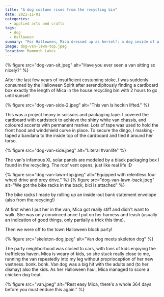 ```yaml
---
title: "A dog costume rises from the recycling bin"
date: 2021-11-01
categories:
  - applied arts and crafts
tags:
  - dog
  - Halloween
summary: "For Halloween, Mica dressed up as herself: a dog inside of a van."
image: dog-van-lawn-top.jpeg
location: Mammoth Lakes
---
```


{% figure src="dog-van-sit.jpeg" alt="Have you ever seen a van sitting so nicely?" %}

After the last few years of insufficient costuming stoke, I was suddenly consumed by the Halloween Spirit after serendipitously finding a cardboard box exactly the length of Mica in the house recycling bin with 2 hours to go until sunset!

{% figure src="dog-van-side-2.jpeg" alt="This van is heckin lifted." %}

This was a project heavy in scissors and packaging tape. I covered the cardboard with cardstock to achieve the shiny white van chassis, and coloured accents with permanent marker. Lots of tape was used to hold the front hood and windshield curve in place. To secure the dingo, I masking-taped a bandana to the inside top of the cardboard and tied it around her torso.

{% figure src="dog-van-side.jpeg" alt="Literal #vanlife" %}

The van's infamous XL solar panels are modeled by a black packaging box I found in the recycling. The roof vent opens, just like real life :D

{% figure src="dog-van-lawn-top.jpeg" alt="Equipped with relentless four wheel drive and prey drive." %}
{% figure src="dog-van-lawn-back.jpeg" alt="We got the bike racks in the back, bici is attached" %}

The bike racks I made by rolling up an inside-out bank statement envelope (also from the recycing!)

At first when I put her in the van, Mica got really stiff and didn't want to walk. She was only convinced once I put on her harness and leash (usually an indication of good things, only partially a trick this time).

Then we were off to the town Halloween block party!

{% figure src="skeleton-dog.jpeg" alt="Van dog meets skeleton dog" %}

The party neighborhood was closed to cars, with tons of kids enjoying the trafficless haven. Mica is weary of kids, so she stuck really close to me, running the van repeatedly into my leg without proprioception of her new vastness. bonk. bonk. Van dog was a big hit with the adults and (to her dismay) also the kids. As her Halloween haul, Mica managed to score a chicken dog treat.

{% figure src="van.jpeg" alt="Rest easy Mica, there's a whole 364 days before you must endure this again." %}
